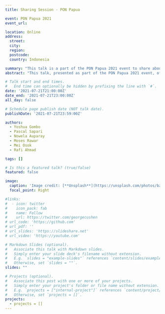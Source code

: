 ```yaml
---
title: Sharing Session - PON Papua

event: PON Papua 2021
event_url: 

location: Online
address:
  street: 
  city: 
  region: 
  postcode: 
  country: Indonesia

summary: "This talk is a part of the PON Papua 2021 event to share about my experience as a Papuan."
abstract: "This talk, presented as part of the PON Papua 2021 event, offers a personal reflection on my experiences as a Papuan. The session aims to share unique perspectives, challenges, and triumphs, providing attendees with an authentic glimpse into life and identity within Papua. It seeks to contribute to a deeper understanding of the diverse narratives that shape the Papuan community, fostering dialogue and appreciation during this significant regional event."

# Talk start and end times.
#   End time can optionally be hidden by prefixing the line with `#`.
date: '2021-07-21T21:00:00Z'
date_end: '2021-07-21T23:00:00Z'
all_day: false

# Schedule page publish date (NOT talk date).
publishDate: '2021-07-21T23:59:00Z'

authors:
  - Yoshua Gombo
  - Pascal Sapari
  - Nowela Auparay
  - Moses Rawar
  - Mei Osok
  - Rafi Ahmad

tags: []

# Is this a featured talk? (true/false)
featured: false

image:
  caption: 'Image credit: [**Unsplash**](https://unsplash.com/photos/bzdhc5b3Bxs)'
  focal_point: Right

#links:
#  - icon: twitter
#    icon_pack: fab
#    name: Follow
#    url: https://twitter.com/georgecushen
# url_code: 'https://github.com'
# url_pdf: ''
# url_slides: 'https://slideshare.net'
# url_video: 'https://youtube.com'

# Markdown Slides (optional).
#   Associate this talk with Markdown slides.
#   Simply enter your slide deck's filename without extension.
#   E.g. `slides = "example-slides"` references `content/slides/example-slides.md`.
#   Otherwise, set `slides = ""`.
slides: ""

# Projects (optional).
#   Associate this post with one or more of your projects.
#   Simply enter your project's folder or file name without extension.
#   E.g. `projects = ["internal-project"]` references `content/project/deep-learning/index.md`.
#   Otherwise, set `projects = []`.
projects:
  - projects = []
---
```


<!-- {{% callout note %}}
Click on the **Slides** button above to view the built-in slides feature.
{{% /callout %}}

Slides can be added in a few ways:

- **Create** slides using Hugo Blox Builder's [_Slides_](https://docs.hugoblox.com/reference/content-types/) feature and link using `slides` parameter in the front matter of the talk file
- **Upload** an existing slide deck to `static/` and link using `url_slides` parameter in the front matter of the talk file
- **Embed** your slides (e.g. Google Slides) or presentation video on this page using [shortcodes](https://docs.hugoblox.com/reference/markdown/).

Further event details, including [page elements](https://docs.hugoblox.com/reference/markdown/) such as image galleries, can be added to the body of this page. -->
